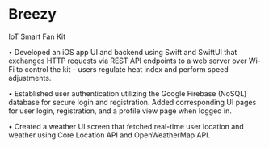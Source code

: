 # Breezy

IoT Smart Fan Kit

•	Developed an iOS app UI and backend using Swift and SwiftUI that exchanges HTTP requests via REST API endpoints to a web server over Wi-Fi to control the kit – users regulate heat index and perform speed adjustments.

•	Established user authentication utilizing the Google Firebase (NoSQL) database for secure login and registration. Added corresponding UI pages for user login, registration, and a profile view page when logged in.

•	Created a weather UI screen that fetched real-time user location and weather using Core Location API and OpenWeatherMap API.
